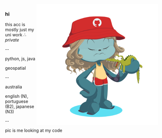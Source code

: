 <img align="right" width="400" height="400" src="https://github.com/vinxa/vinxa/blob/main/octocat-1675225457197.png?raw=true">

### 


### hi

this acc is mostly just my uni work ∴ *private*

 --

python, js, java

geospatial


--

australia

english (N), portuguese (B2), japanese (N3)

-- 

pic is me looking at my code




<!--
**vinxa/vinxa** is a ✨ _special_ ✨ repository because its `README.md` (this file) appears on your GitHub profile.

Here are some ideas to get you started:

- 🔭 I’m currently working on ...
- 🌱 I’m currently learning ...
- 👯 I’m looking to collaborate on ...
- 🤔 I’m looking for help with ...
- 💬 Ask me about ...
- 📫 How to reach me: ...
- 😄 Pronouns: ...
- ⚡ Fun fact: ...
-->

